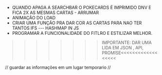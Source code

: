 
* QUANDO APAGA A SEARCHBAR O POKECARDS É IMPRIMIDO DNV E FICA 2X AS MESMAS CARTAS - ARRUMAR
* ANIMAÇÃO DO LOAD
* CRIAR UMA FUNÇÃO PRA DAR COR AS CARTAS PARA NAO TER TANTOS IFS --- HASHMAP IN JS
* PROGRAMAR A FUNCIONALIDADE DO FITLRO E ESTILIZAR MELHOR.




 >>>>>>>>IMPORTANTE: DAR UMA LIDA EM JSON , API, PROMISE<<<<<<<<<<<<<<<<<<

 // guardar as informações em um lugar temporario 
 //